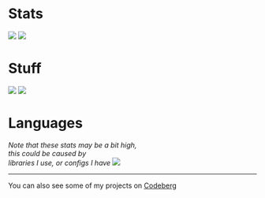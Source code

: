 <!-- streak -->
<p align="center">
<h1> Stats </h1>
<img src="https://github-readme-streak-stats.herokuapp.com?user=marvhus&theme=dark&currStreakNum=CC6818&fire=CC2424&currStreakLabel=888888&dates=FFFFFF&background=000000&ring=FFFFFF&stroke=DD2727&sideNums=FFFFFF&sideLabels=888888&border=FFFFFF">
<img src="https://github-readme-stats.vercel.app/api?username=marvhus&count_private=true&show_icons=true&title_color=ffffff&icon_color=CC2424&text_color=888888FF&bg_color=000000">
</p>

<!-- Stuff -->
<p align="center">
<h1> Stuff </h1>
<img src="https://www.codewars.com/users/marvhus/badges/large">
<img src="https://static.fsf.org/nosvn/associate/crm/6024268.png">
</p>
                                                                 
<!-- languages -->
<p align="center">
<h1> Languages </h1>
<i>Note that these stats may be a bit high, <br> this could be caused by <br> libraries I use, or configs I have</i>
<img src="https://github-readme-stats.vercel.app/api/top-langs/?username=marvhus&title_color=ffffff&icon_color=CC2424&text_color=888888FF&bg_color=000000">
</p>

___

<!-- Codeberg -->
You can also see some of my projects on [Codeberg](https://codeberg.org/marvhus)

